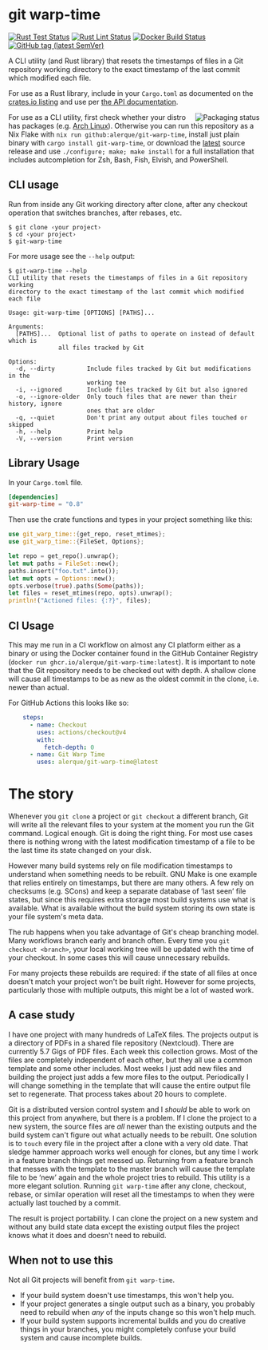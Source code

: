 # git warp-time

[![Rust Test Status](https://img.shields.io/github/actions/workflow/status/alerque/git-warp-time/rust_test.yml?branch=master&label=Rust+Test&logo=Rust)](https://github.com/alerque/git-warp-time/actions?workflow=Rust+Test)
[![Rust Lint Status](https://img.shields.io/github/actions/workflow/status/alerque/git-warp-time/rust_lint.yml?branch=master&label=Rust+Lint&logo=Rust)](https://github.com/alerque/git-warp-time/actions?workflow=Rust+Lint)
[![Docker Build Status](https://img.shields.io/github/actions/workflow/status/alerque/git-warp-time/deploy.yml?branch=master&label=Docker%20Build&logo=Docker)](https://github.com/alerque/git-warp-time/pkgs/container/git-warp-time)
[![GitHub tag (latest SemVer)](https://img.shields.io/github/v/tag/alerque/git-warp-time?label=Tag&logo=GitHub)](https://github.com/alerque/git-warp-time/releases)

A CLI utility (and Rust library) that resets the timestamps of files in a Git repository working directory to the exact timestamp of the last commit which modified each file.

For use as a Rust library, include in your `Cargo.toml` as documented on the [crates.io listing](https://crates.io/crates/git-warp-time) and use per [the API documentation](https://docs.rs/git-warp-time).

<a href="https://repology.org/project/git-warp-time/versions"><img src="https://repology.org/badge/vertical-allrepos/git-warp-time.svg" align="right" alt="Packaging status"> </a>
For use as a CLI utility, first check whether your distro has packages (e.g. [Arch Linux](https://archlinux.org/packages/extra/x86_64/git-warp-time/)).
Otherwise you can run this repository as a Nix Flake with `nix run github:alerque/git-warp-time`, install just plain binary with `cargo install git-warp-time`, or download the [latest](https://github.com/alerque/git-warp-time/releases/latest) source release and use `./configure; make; make install` for a full installation that includes autcompletion for Zsh, Bash, Fish, Elvish, and PowerShell.

## CLI usage

Run from inside any Git working directory after clone, after any checkout operation that switches branches, after rebases, etc.

```console
$ git clone ‹your project›
$ cd ‹your project›
$ git-warp-time
```

For more usage see the `--help` output:

```console
$ git-warp-time --help
CLI utility that resets the timestamps of files in a Git repository working
directory to the exact timestamp of the last commit which modified each file

Usage: git-warp-time [OPTIONS] [PATHS]...

Arguments:
  [PATHS]...  Optional list of paths to operate on instead of default which is
              all files tracked by Git

Options:
  -d, --dirty         Include files tracked by Git but modifications in the
                      working tee
  -i, --ignored       Include files tracked by Git but also ignored
  -o, --ignore-older  Only touch files that are newer than their history, ignore
                      ones that are older
  -q, --quiet         Don't print any output about files touched or skipped
  -h, --help          Print help
  -V, --version       Print version
```

## Library Usage

In your `Cargo.toml` file.

```toml
[dependencies]
git-warp-time = "0.8"
```

Then use the crate functions and types in your project something like this:

```rust
use git_warp_time::{get_repo, reset_mtimes};
use git_warp_time::{FileSet, Options};

let repo = get_repo().unwrap();
let mut paths = FileSet::new();
paths.insert("foo.txt".into());
let mut opts = Options::new();
opts.verbose(true).paths(Some(paths));
let files = reset_mtimes(repo, opts).unwrap();
println!("Actioned files: {:?}", files);
```

## CI Usage

This may me run in a CI workflow on almost any CI platform either as a binary or using the Docker container found in the GitHub Container Registry (`docker run ghcr.io/alerque/git-warp-time:latest`).
It is important to note that the Git repository needs to be checked out with depth.
A shallow clone will cause all timestamps to be as new as the oldest commit in the clone, i.e. newer than actual.

For GitHub Actions this looks like so:

```yaml
    steps:
      - name: Checkout
        uses: actions/checkout@v4
        with:
          fetch-depth: 0
      - name: Git Warp Time
        uses: alerque/git-warp-time@latest
```

# The story

Whenever you `git clone` a project or `git checkout` a different branch, Git will write all the relevant files to your system at the moment you run the Git command.
Logical enough.
Git is doing the right thing.
For most use cases there is nothing wrong with the latest modification timestamp of a file to be the last time its state changed on your disk.

However many build systems rely on file modification timestamps to understand when something needs to be rebuilt.
GNU Make is one example that relies entirely on timestamps, but there are many others.
A few rely on checksums (e.g. SCons) and keep a separate database of ‘last seen’ file states, but since this requires extra storage most build systems use what is available.
What is available without the build system storing its own state is your file system's meta data.

The rub happens when you take advantage of Git's cheap branching model.
Many workflows branch early and branch often.
Every time you `git checkout <branch>`, your local working tree will be updated with the time of your checkout.
In some cases this will cause unnecessary rebuilds.

For many projects these rebuilds are required: if the state of all files at once doesn't match your project won't be built right.
However for some projects, particularly those with multiple outputs, this might be a lot of wasted work.

## A case study

I have one project with many hundreds of LaTeX files.
The projects output is a directory of PDFs in a shared file repository (Nextcloud).
There are currently 5.7 Gigs of PDF files.
Each week this collection grows.
Most of the files are completely independent of each other, but they all use a common template and some other includes.
Most weeks I just add new files and building the project just adds a few more files to the output.
Periodically I will change something in the template that will cause the entire output file set to regenerate.
That process takes about 20 hours to complete.

Git is a distributed version control system and I *should* be able to work on this project from anywhere, but there is a problem.
If I clone the project to a new system, the source files are *all* newer than the existing outputs and the build system can't figure out what actually needs to be rebuilt.
One solution is to `touch` every file in the project after a clone with a very old date.
That sledge hammer approach works well enough for clones, but any time I work in a feature branch things get messed up.
Returning from a feature branch that messes with the template to the master branch will cause the template file to be ‘new’ again and the whole project tries to rebuild.
This utility is a more elegant solution.
Running `git warp-time` after any clone, checkout, rebase, or similar operation will reset all the timestamps to when they were actually last touched by a commit.

The result is project portability.
I can clone the project on a new system and without any build state data except the existing output files the project knows what it does and doesn't need to rebuild.

## When not to use this

Not all Git projects will benefit from `git warp-time`.

* If your build system doesn't use timestamps, this won't help you.
* If your project generates a single output such as a binary, you probably need to rebuild when *any* of the inputs change so this won't help much.
* If your build system supports incremental builds and you do creative things in your branches, you might completely confuse your build system and cause incomplete builds.
